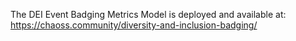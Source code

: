The DEI Event Badging Metrics Model is deployed and available at: https://chaoss.community/diversity-and-inclusion-badging/
